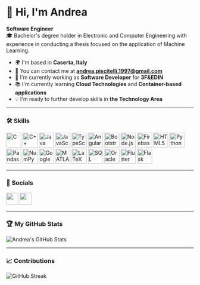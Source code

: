 # 👋 Hi, I'm Andrea

**Software Engineer**  
🎓 Bachelor's degree holder in Electronic and Computer Engineering with experience in conducting a thesis focused on the application of Machine Learning.

- 🌍 I'm based in **Caserta, Italy**
- 📧 You can contact me at **andrea.piscitelli.1997@gmail.com**
- 🚀 I'm currently working as **Software Developer** for **3F&EDIN**
- 📚 I'm currently learning **Cloud Technologies** and **Container-based applications**
- 💡 I'm ready to further develop skills in **the Technology Area**

---

### 🛠️ **Skills**
<p>
    <img alt="C" src="https://cdn.jsdelivr.net/gh/devicons/devicon/icons/c/c-original.svg" height="40" style="padding:0; margin:0"/>
    <img alt="C++" src="https://cdn.jsdelivr.net/gh/devicons/devicon/icons/cplusplus/cplusplus-original.svg" height="40" style="padding:0; margin:0"/>
    <img alt="Java" src="https://cdn.jsdelivr.net/gh/devicons/devicon/icons/java/java-original.svg" height="40" style="padding:0; margin:0"/>
    <img alt="JavaScript" src="https://cdn.jsdelivr.net/gh/devicons/devicon/icons/javascript/javascript-original.svg" height="40" style="padding:0; margin:0"/>
    <img alt="TypeScript" src="https://cdn.jsdelivr.net/gh/devicons/devicon/icons/typescript/typescript-original.svg" height="40" style="padding:0; margin:0"/>
    <img alt="Angular" src="https://cdn.jsdelivr.net/gh/devicons/devicon/icons/angularjs/angularjs-original.svg" height="40" style="padding:0; margin:0"/>
    <img alt="Bootstrap" src="https://cdn.jsdelivr.net/gh/devicons/devicon/icons/bootstrap/bootstrap-original.svg" height="40" style="padding:0; margin:0"/>
    <img alt="Node.js" src="https://cdn.jsdelivr.net/gh/devicons/devicon/icons/nodejs/nodejs-original.svg" height="40" style="padding:0; margin:0"/>
    <img alt="Firebase" src="https://www.vectorlogo.zone/logos/firebase/firebase-icon.svg" height="40" style="padding:0; margin:0"/>
    <img alt="HTML5" src="https://cdn.jsdelivr.net/gh/devicons/devicon/icons/html5/html5-original.svg" height="40" style="padding:0; margin:0"/>
    <img alt="Python" src="https://cdn.jsdelivr.net/gh/devicons/devicon/icons/python/python-original.svg" height="40" style="padding:0; margin:0"/>
    <img alt="Pandas" src="https://cdn.jsdelivr.net/gh/devicons/devicon/icons/pandas/pandas-original.svg" height="40" style="padding:0; margin:0"/>
    <img alt="NumPy" src="https://cdn.jsdelivr.net/gh/devicons/devicon/icons/numpy/numpy-original.svg" height="40" style="padding:0; margin:0"/>
    <img alt="Google Maps API" src="https://www.vectorlogo.zone/logos/google_maps/google_maps-icon.svg" height="40" style="padding:0; margin:0"/>
    <img alt="MATLAB" src="https://cdn.jsdelivr.net/gh/devicons/devicon/icons/matlab/matlab-original.svg" height="40" style="padding:0; margin:0"/>
    <img alt="LaTeX" src="https://cdn.jsdelivr.net/gh/devicons/devicon/icons/latex/latex-original.svg" height="40" style="padding:0; margin:0"/>
    <img alt="SQL" src="https://www.svgrepo.com/show/255832/sql.svg" height="40" style="padding:0; margin:0"/>
    <img alt="Oracle DB" src="https://www.vectorlogo.zone/logos/oracle/oracle-icon.svg" height="40" style="padding:0; margin:0"/>
    <img alt="Flutter" src="https://cdn.jsdelivr.net/gh/devicons/devicon/icons/flutter/flutter-original.svg" height="40" style="padding:0; margin:0"/>
    <img alt="Flask" src="https://cdn.jsdelivr.net/gh/devicons/devicon/icons/flask/flask-original.svg" height="40" style="padding:0; margin:0"/>
</p>


---

### 🔗 **Socials**

<!-- [![LinkedIn](https://img.shields.io/badge/LinkedIn-0A66C2.svg?style=for-the-badge&logo=linkedin&logoColor=white)](https://www.linkedin.com/in/andrea-piscitelli-34379b153/)  
[![X (Twitter)](https://img.shields.io/badge/X-000000.svg?style=for-the-badge&logo=x&logoColor=white)](https://x.com/AndrixMcCormick) -->

<p align="left"> 
    <a href="https://www.linkedin.com/in/andrea-piscitelli-34379b153/" target="_blank" rel="noreferrer"><img src="https://raw.githubusercontent.com/danielcranney/readme-generator/main/public/icons/socials/linkedin.svg" width="32" height="32" /></a> 
    <a href="https://x.com/AndrixMcCormick" target="_blank" rel="noreferrer"><img src="https://raw.githubusercontent.com/danielcranney/readme-generator/main/public/icons/socials/twitter.svg" width="32" height="32" /></a>
</p>

---

### 🏆 **My GitHub Stats**

![Andrea's GitHub Stats](https://github-readme-stats.vercel.app/api?username=ndree97&show_icons=true&theme=dark&hide=stars)

---

<!-- - **Total Stars Earned**: 2  
- **Total Commits (2024)**: 13  
- **Total PRs**: 1  
- **Total Issues**: 1  
- **Contributed to (last year)**: 1  

--- -->

### 📈 **Contributions**

![GitHub Streak](https://github-readme-streak-stats.herokuapp.com/?user=ndree97&theme=dark)

<!-- https://github.com/anuraghazra/github-readme-stats -->
